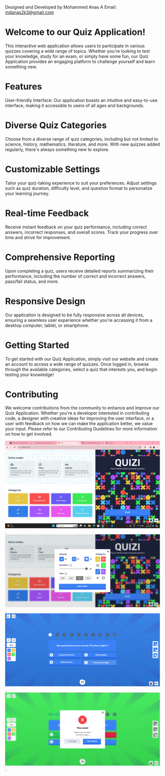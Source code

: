 Designed and Developed by Mohammed Anas A
Email: mdanas2k3@gmail.com


# Welcome to our Quiz Application!
This interactive web application allows users to participate in various quizzes covering a wide range of topics. Whether you're looking to test your knowledge, study for an exam, or simply have some fun, our Quiz Application provides an engaging platform to challenge yourself and learn something new.

# Features
User-friendly Interface: Our application boasts an intuitive and easy-to-use interface, making it accessible to users of all ages and backgrounds.

# Diverse Quiz Categories
Choose from a diverse range of quiz categories, including but not limited to science, history, mathematics, literature, and more. With new quizzes added regularly, there's always something new to explore.

# Customizable Settings
Tailor your quiz-taking experience to suit your preferences. Adjust settings such as quiz duration, difficulty level, and question format to personalize your learning journey.

# Real-time Feedback
Receive instant feedback on your quiz performance, including correct answers, incorrect responses, and overall scores. Track your progress over time and strive for improvement.

# Comprehensive Reporting
Upon completing a quiz, users receive detailed reports summarizing their performance, including the number of correct and incorrect answers, pass/fail status, and more.

# Responsive Design
Our application is designed to be fully responsive across all devices, ensuring a seamless user experience whether you're accessing it from a desktop computer, tablet, or smartphone.

# Getting Started
To get started with our Quiz Application, simply visit our website and create an account to access a wide range of quizzes. Once logged in, browse through the available categories, select a quiz that interests you, and begin testing your knowledge!

# Contributing
We welcome contributions from the community to enhance and improve our Quiz Application. Whether you're a developer interested in contributing code, a designer with creative ideas for improving the user interface, or a user with feedback on how we can make the application better, we value your input. Please refer to our Contributing Guidelines for more information on how to get involved.



![](Images/1.png).
![](Images/2.png).
![](Images/4.png).
![](Images/5.png).
